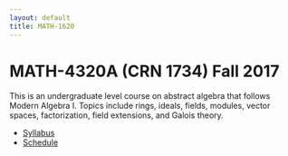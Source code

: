 ```yaml
---
layout: default
title: MATH-1620
---
```


# MATH-4320A (CRN 1734) Fall 2017

This is an undergraduate level course on abstract algebra
that follows Modern Algebra I.
Topics include rings, ideals, fields, modules, vector spaces, factorization,
field extensions, and Galois theory.


* [Syllabus](syllabus/)
* [Schedule](syllabus/#schedule)
